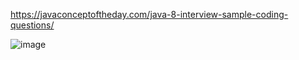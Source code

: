 https://javaconceptoftheday.com/java-8-interview-sample-coding-questions/

![image](https://github.com/user-attachments/assets/db288a84-f9c6-48a3-907a-77436e1c0408)
